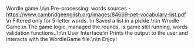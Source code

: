 Wordle game.\n\n
Pre-processing:
words sources - https://www.cambridgeenglish.org/images/84669-pet-vocabulary-list.pdf \n
Filtered only for 5-letter words. \n
Saved a list in a pickle.\n\n
Wrodle Game:\n
The game logic, managed the rounds, is game still running, words validation functions..\n\n
User Interface:\n
Prints the output to the user and interacts with the WordleGame file.\n\n
Enjoy!
